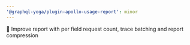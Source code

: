 ```yaml
---
'@graphql-yoga/plugin-apollo-usage-report': minor
---
```


:construction: Improve report with per field request count, trace batching and report compression
